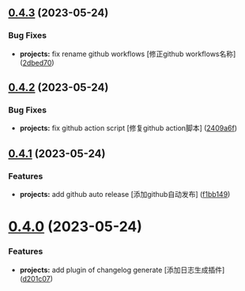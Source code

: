 ## [0.4.3](https://github.com/soybeanjs/eslint-config/compare/v0.4.2...v0.4.3) (2023-05-24)


### Bug Fixes

* **projects:** fix rename github workflows [修正github workflows名称] ([2dbed70](https://github.com/soybeanjs/eslint-config/commit/2dbed70a53208bfb96ded9613fed1d92b67e6912))



## [0.4.2](https://github.com/soybeanjs/eslint-config/compare/v0.4.1...v0.4.2) (2023-05-24)


### Bug Fixes

* **projects:** fix github action script [修复github action脚本] ([2409a6f](https://github.com/soybeanjs/eslint-config/commit/2409a6f9996bc42dea90bf45c3a0c937e7942611))



## [0.4.1](https://github.com/soybeanjs/eslint-config/compare/v0.4.0...v0.4.1) (2023-05-24)


### Features

* **projects:** add github auto release [添加github自动发布] ([f1bb149](https://github.com/soybeanjs/eslint-config/commit/f1bb1498088d299d862ac51233af9b4cacd091e6))



# [0.4.0](https://github.com/soybeanjs/eslint-config/compare/v0.3.9...v0.4.0) (2023-05-24)


### Features

* **projects:** add plugin of changelog generate [添加日志生成插件] ([d201c07](https://github.com/soybeanjs/eslint-config/commit/d201c075007f37005c7e86dbd34c907ac35e7470))




